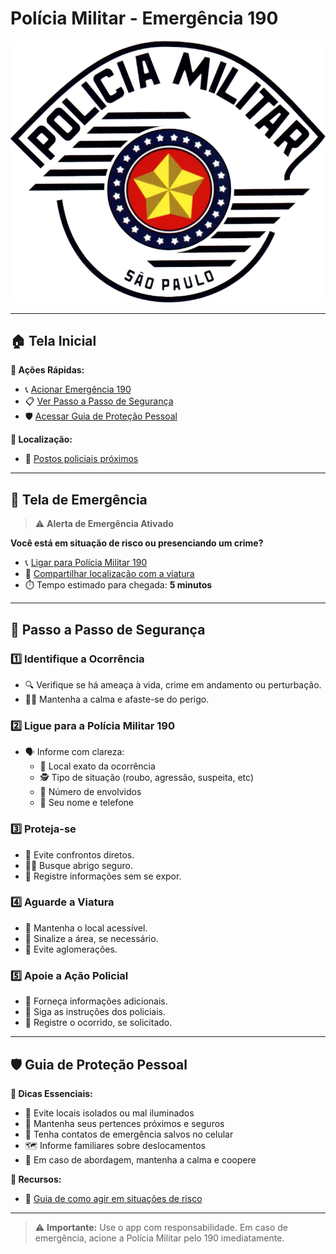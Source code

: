 #  Polícia Militar - Emergência 190

![Brasão da PM](imagens_pm\image.png "Polícia Militar 190")

---

## 🏠 Tela Inicial

**🔘 Ações Rápidas:**
- 📞 [Acionar Emergência 190](tel:190)
- 📋 [Ver Passo a Passo de Segurança](#passo-a-passo-de-seguranca)
- 🛡️ [Acessar Guia de Proteção Pessoal](#guia-de-protecao-pessoal)

**📍 Localização:**
- 🚓 [Postos policiais próximos](#postos-de-policia)

---

## 🚨 Tela de Emergência

> ⚠️ **Alerta de Emergência Ativado**

**Você está em situação de risco ou presenciando um crime?**

- 📞 [Ligar para Polícia Militar 190](tel:190)
- 📍 [Compartilhar localização com a viatura](#tela-de-localizacao)
- ⏱️ Tempo estimado para chegada: **5 minutos**

---

## 🧭 Passo a Passo de Segurança

### 1️⃣ Identifique a Ocorrência
- 🔍 Verifique se há ameaça à vida, crime em andamento ou perturbação.
- 🧘‍♂️ Mantenha a calma e afaste-se do perigo.

### 2️⃣ Ligue para a Polícia Militar 190
- 🗣️ Informe com clareza:
  - 📍 Local exato da ocorrência
  - 🕵️ Tipo de situação (roubo, agressão, suspeita, etc)
  - 👥 Número de envolvidos
  - 📱 Seu nome e telefone

### 3️⃣ Proteja-se
- 🚫 Evite confrontos diretos.
- 🏃‍♀️ Busque abrigo seguro.
- 📸 Registre informações sem se expor.

### 4️⃣ Aguarde a Viatura
- 🚪 Mantenha o local acessível.
- 🚧 Sinalize a área, se necessário.
- 🚷 Evite aglomerações.

### 5️⃣ Apoie a Ação Policial
- 🧾 Forneça informações adicionais.
- 🫡 Siga as instruções dos policiais.
- 📝 Registre o ocorrido, se solicitado.

---

## 🛡️ Guia de Proteção Pessoal

**📌 Dicas Essenciais:**
- 🚷 Evite locais isolados ou mal iluminados
- 🎒 Mantenha seus pertences próximos e seguros
- 📲 Tenha contatos de emergência salvos no celular
- 🗺️ Informe familiares sobre deslocamentos
- 🤝 Em caso de abordagem, mantenha a calma e coopere

**📘 Recursos:**
- 📖 [Guia de como agir em situações de risco](#instrucoes-de-seguranca)

---

> ⚠️ **Importante:** Use o app com responsabilidade. Em caso de emergência, acione a Polícia Militar pelo 190 imediatamente.